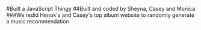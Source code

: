 #Built a JavaScript Thingy
##Built and coded by Sheyna, Casey and Monica
###We redid Henok's and Casey's top album website to randomly generate a music recommendation 